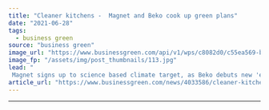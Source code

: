 ```yaml
---
title: "Cleaner kitchens -  Magnet and Beko cook up green plans"
date: "2021-06-28"
tags: 
  - business green
source: "business green"
image_url: "https://www.businessgreen.com/api/v1/wps/c8082d0/c55ea569-b920-44be-9c7e-e017e8e6ce91/3/Beko-coffee-machine-185x114.jpg"
image_fp: "/assets/img/post_thumbnails/113.jpg"
lead: "
 Magnet signs up to science based climate target, as Beko debuts new 'eco-friendly' appliances ..."
article_url: "https://www.businessgreen.com/news/4033586/cleaner-kitchens-magnet-beko-cook-green-plans"
---
```


---
